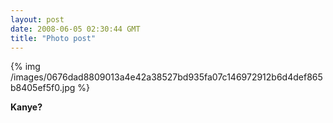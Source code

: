 ```yaml
---
layout: post
date: 2008-06-05 02:30:44 GMT
title: "Photo post"
---
```

{% img /images/0676dad8809013a4e42a38527bd935fa07c146972912b6d4def865b8405ef5f0.jpg %}

<b>Kanye?</b>